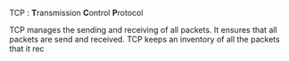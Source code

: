 
TCP : **T**ransmission **C**ontrol **P**rotocol

TCP manages the sending and receiving of all packets. It ensures that all packets are send and received. TCP keeps an inventory of all the packets that it rec